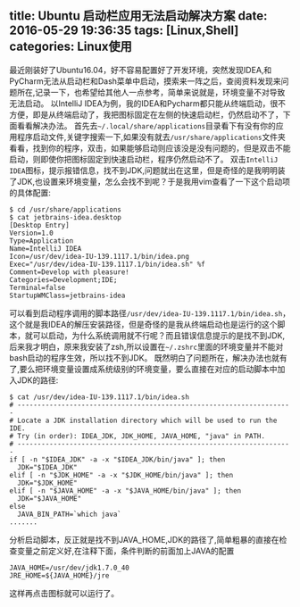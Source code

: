 title: Ubuntu 启动栏应用无法启动解决方案
date: 2016-05-29 19:36:35
tags: [Linux,Shell]
categories: Linux使用
---
最近刚装好了Ubuntu16.04，好不容易配置好了开发环境，突然发现IDEA,和PyCharm无法从启动栏和Dash菜单中启动，摸索来一阵之后，查阅资料发现来问题所在,记录一下，也希望给其他人一点参考，简单来说就是，环境变量不对导致无法启动。
以IntelliJ IDEA为例，我的IDEA和Pycharm都只能从终端启动，很不方便，即是从终端启动了，我把图标固定在左侧的快速启动栏，仍然启动不了，下面看看解决办法。
首先去`~/.local/share/applications`目录看下有没有你的应用程序启动文件,关键字搜索一下,如果没有就去`/usr/share/applications`文件夹看看，找到你的程序，双击，如果能够启动则应该没是没有问题的，但是双击不能启动，则即使你把图标固定到快速启动栏，程序仍然启动不了。
双击`IntelliJ IDEA`图标，提示报错信息，找不到JDK,问题就出在这里，但是奇怪的是我明明装了JDK,也设置来环境变量，怎么会找不到呢？于是我用vim查看了一下这个启动项的具体配置:
```
$ cd /usr/share/applications
$ cat jetbrains-idea.desktop
[Desktop Entry]
Version=1.0
Type=Application
Name=IntelliJ IDEA
Icon=/usr/dev/idea-IU-139.1117.1/bin/idea.png
Exec="/usr/dev/idea-IU-139.1117.1/bin/idea.sh" %f
Comment=Develop with pleasure!
Categories=Development;IDE;
Terminal=false
StartupWMClass=jetbrains-idea
```
可以看到启动程序调用的脚本路径`/usr/dev/idea-IU-139.1117.1/bin/idea.sh`，这个就是我IDEA的解压安装路径，但是奇怪的是我从终端启动也是运行的这个脚本，就可以启动，为什么系统调用就不行呢？而且错误信息提示的是找不到JDK,后来我才明白，原来我安装了zsh,所以设置在`~/.zshrc`里面的环境变量并不能对bash启动的程序生效，所以找不到JDK。
既然明白了问题所在，解决办法也就有了,要么把环境变量设置成系统级别的环境变量，要么直接在对应的启动脚本中加入JDK的路径:
```
$ cat /usr/dev/idea-IU-139.1117.1/bin/idea.sh
# ---------------------------------------------------------------------
# Locate a JDK installation directory which will be used to run the IDE.
# Try (in order): IDEA_JDK, JDK_HOME, JAVA_HOME, "java" in PATH.
# ---------------------------------------------------------------------
if [ -n "$IDEA_JDK" -a -x "$IDEA_JDK/bin/java" ]; then
  JDK="$IDEA_JDK"
elif [ -n "$JDK_HOME" -a -x "$JDK_HOME/bin/java" ]; then
  JDK="$JDK_HOME"
elif [ -n "$JAVA_HOME" -a -x "$JAVA_HOME/bin/java" ]; then
  JDK="$JAVA_HOME"
else
  JAVA_BIN_PATH=`which java`
.......
```
分析启动脚本，反正就是找不到JAVA_HOME,JDK的路径了,简单粗暴的直接在检查变量之前定义好,在注释下面，条件判断的前面加上JAVA的配置
```
JAVA_HOME=/usr/dev/jdk1.7.0_40
JRE_HOME=${JAVA_HOME}/jre
```
这样再点击图标就可以运行了。
